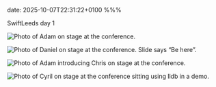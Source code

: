 date: 2025-10-07T22:31:22+0100
%%%

SwiftLeeds day 1

![Photo of Adam on stage at the conference.](adam.jpg)

![Photo of Daniel on stage at the conference. Slide says “Be here”.](daniel.jpg)

![Photo of Adam introducing Chris on stage at the conference.](chris.jpg)

![Photo of Cyril on stage at the conference sitting using lldb in a demo.](cyril.jpg)
